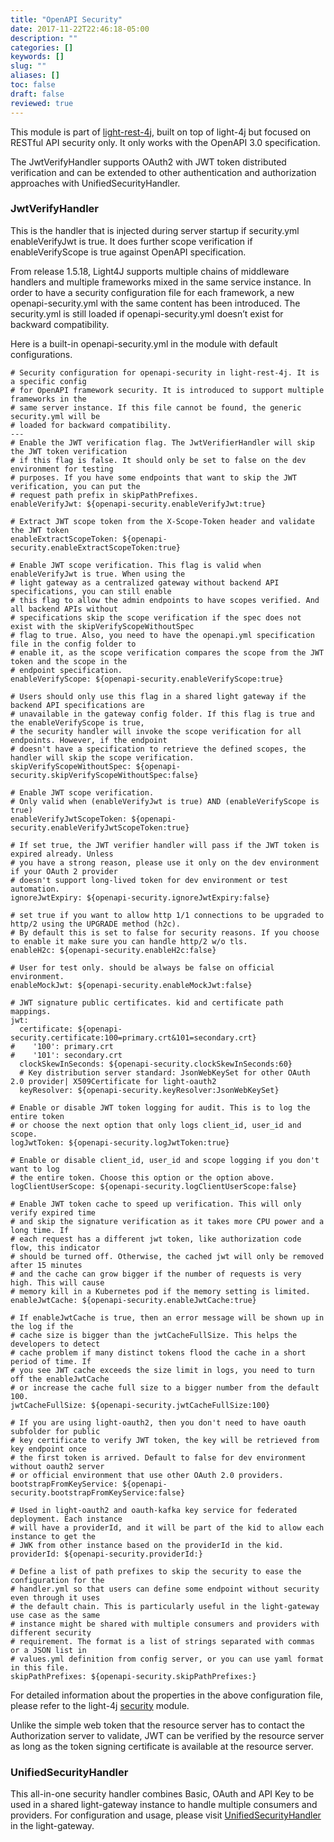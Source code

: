 ```yaml
---
title: "OpenAPI Security"
date: 2017-11-22T22:46:18-05:00
description: ""
categories: []
keywords: []
slug: ""
aliases: []
toc: false
draft: false
reviewed: true
---
```


This module is part of [light-rest-4j][], built on top of light-4j but focused on RESTful API security only. It only works with the OpenAPI 3.0 specification. 

The JwtVerifyHandler supports OAuth2 with JWT token distributed verification and can be extended to other authentication and authorization approaches with UnifiedSecurityHandler. 

### JwtVerifyHandler

This is the handler that is injected during server startup if security.yml enableVerifyJwt is true. It does further scope verification if enableVerifyScope is true against OpenAPI specification.

From release 1.5.18, Light4J supports multiple chains of middleware handlers and multiple frameworks mixed in the same service instance. In order to have a security configuration file for each framework, a new openapi-security.yml with the same content has been introduced. The security.yml is still loaded if openapi-security.yml doesn’t exist for backward compatibility.

Here is a built-in openapi-security.yml in the module with default configurations.

```
# Security configuration for openapi-security in light-rest-4j. It is a specific config
# for OpenAPI framework security. It is introduced to support multiple frameworks in the
# same server instance. If this file cannot be found, the generic security.yml will be
# loaded for backward compatibility.
---
# Enable the JWT verification flag. The JwtVerifierHandler will skip the JWT token verification
# if this flag is false. It should only be set to false on the dev environment for testing
# purposes. If you have some endpoints that want to skip the JWT verification, you can put the
# request path prefix in skipPathPrefixes.
enableVerifyJwt: ${openapi-security.enableVerifyJwt:true}

# Extract JWT scope token from the X-Scope-Token header and validate the JWT token
enableExtractScopeToken: ${openapi-security.enableExtractScopeToken:true}

# Enable JWT scope verification. This flag is valid when enableVerifyJwt is true. When using the
# light gateway as a centralized gateway without backend API specifications, you can still enable
# this flag to allow the admin endpoints to have scopes verified. And all backend APIs without
# specifications skip the scope verification if the spec does not exist with the skipVerifyScopeWithoutSpec
# flag to true. Also, you need to have the openapi.yml specification file in the config folder to
# enable it, as the scope verification compares the scope from the JWT token and the scope in the
# endpoint specification.
enableVerifyScope: ${openapi-security.enableVerifyScope:true}

# Users should only use this flag in a shared light gateway if the backend API specifications are
# unavailable in the gateway config folder. If this flag is true and the enableVerifyScope is true,
# the security handler will invoke the scope verification for all endpoints. However, if the endpoint
# doesn't have a specification to retrieve the defined scopes, the handler will skip the scope verification.
skipVerifyScopeWithoutSpec: ${openapi-security.skipVerifyScopeWithoutSpec:false}

# Enable JWT scope verification. 
# Only valid when (enableVerifyJwt is true) AND (enableVerifyScope is true)
enableVerifyJwtScopeToken: ${openapi-security.enableVerifyJwtScopeToken:true}

# If set true, the JWT verifier handler will pass if the JWT token is expired already. Unless
# you have a strong reason, please use it only on the dev environment if your OAuth 2 provider
# doesn't support long-lived token for dev environment or test automation.
ignoreJwtExpiry: ${openapi-security.ignoreJwtExpiry:false}

# set true if you want to allow http 1/1 connections to be upgraded to http/2 using the UPGRADE method (h2c).
# By default this is set to false for security reasons. If you choose to enable it make sure you can handle http/2 w/o tls.
enableH2c: ${openapi-security.enableH2c:false}

# User for test only. should be always be false on official environment.
enableMockJwt: ${openapi-security.enableMockJwt:false}

# JWT signature public certificates. kid and certificate path mappings.
jwt:
  certificate: ${openapi-security.certificate:100=primary.crt&101=secondary.crt}
#    '100': primary.crt
#    '101': secondary.crt
  clockSkewInSeconds: ${openapi-security.clockSkewInSeconds:60}
  # Key distribution server standard: JsonWebKeySet for other OAuth 2.0 provider| X509Certificate for light-oauth2
  keyResolver: ${openapi-security.keyResolver:JsonWebKeySet}

# Enable or disable JWT token logging for audit. This is to log the entire token
# or choose the next option that only logs client_id, user_id and scope.
logJwtToken: ${openapi-security.logJwtToken:true}

# Enable or disable client_id, user_id and scope logging if you don't want to log
# the entire token. Choose this option or the option above.
logClientUserScope: ${openapi-security.logClientUserScope:false}

# Enable JWT token cache to speed up verification. This will only verify expired time
# and skip the signature verification as it takes more CPU power and a long time. If
# each request has a different jwt token, like authorization code flow, this indicator
# should be turned off. Otherwise, the cached jwt will only be removed after 15 minutes
# and the cache can grow bigger if the number of requests is very high. This will cause
# memory kill in a Kubernetes pod if the memory setting is limited.
enableJwtCache: ${openapi-security.enableJwtCache:true}

# If enableJwtCache is true, then an error message will be shown up in the log if the
# cache size is bigger than the jwtCacheFullSize. This helps the developers to detect
# cache problem if many distinct tokens flood the cache in a short period of time. If
# you see JWT cache exceeds the size limit in logs, you need to turn off the enableJwtCache
# or increase the cache full size to a bigger number from the default 100.
jwtCacheFullSize: ${openapi-security.jwtCacheFullSize:100}

# If you are using light-oauth2, then you don't need to have oauth subfolder for public
# key certificate to verify JWT token, the key will be retrieved from key endpoint once
# the first token is arrived. Default to false for dev environment without oauth2 server
# or official environment that use other OAuth 2.0 providers.
bootstrapFromKeyService: ${openapi-security.bootstrapFromKeyService:false}

# Used in light-oauth2 and oauth-kafka key service for federated deployment. Each instance
# will have a providerId, and it will be part of the kid to allow each instance to get the
# JWK from other instance based on the providerId in the kid.
providerId: ${openapi-security.providerId:}

# Define a list of path prefixes to skip the security to ease the configuration for the
# handler.yml so that users can define some endpoint without security even through it uses
# the default chain. This is particularly useful in the light-gateway use case as the same
# instance might be shared with multiple consumers and providers with different security
# requirement. The format is a list of strings separated with commas or a JSON list in
# values.yml definition from config server, or you can use yaml format in this file.
skipPathPrefixes: ${openapi-security.skipPathPrefixes:}

```

For detailed information about the properties in the above configuration file, please refer to the light-4j [security][] module.

Unlike the simple web token that the resource server has to contact the Authorization server to validate, JWT can be verified by the resource server as long as the token signing certificate is available at the resource server. 

### UnifiedSecurityHandler

This all-in-one security handler combines Basic, OAuth and API Key to be used in a shared light-gateway instance to handle multiple consumers and providers. For configuration and usage, please visit [UnifiedSecurityHandler][] in the light-gateway. 



[light-rest-4j]: https://github.com/networknt/light-rest-4j
[security]: /concern/security/
[UnifiedSecurityHandler]: /service/gateway/unified-security/


